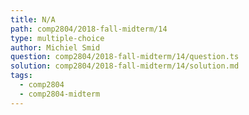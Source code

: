 ```yaml
---
title: N/A
path: comp2804/2018-fall-midterm/14
type: multiple-choice
author: Michiel Smid
question: comp2804/2018-fall-midterm/14/question.ts
solution: comp2804/2018-fall-midterm/14/solution.md
tags:
  - comp2804
  - comp2804-midterm
---
```

